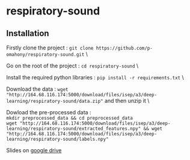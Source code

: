 # respiratory-sound

## Installation

Firstly clone the project : ```git clone https://github.com/p-omahony/respiratory-sound.git``` \

Go on the root of the project : ```cd respiratory-sound``` \

Install the required python libraries : ```pip install -r requirements.txt``` \

Download the data : ```wget "http://164.68.116.174:5000/download/files/isep/a3/deep-learning/respiratory-sound/data.zip"``` and then unzip it \

Dowload the pre-processed data : \
```mkdir preprocessed_data && cd preprocessed_data``` \
```wget "http://164.68.116.174:5000/download/files/isep/a3/deep-learning/respiratory-sound/extracted_features.npy" && wget "http://164.68.116.174:5000/download/files/isep/a3/deep-learning/respiratory-sound/labels.npy"```

Slides on [google drive](https://docs.google.com/presentation/d/1JTw5XawIwFvgMOS64DW2RWsiLdeTx8SwgCKJoFL7W3U/edit?usp=sharing)
